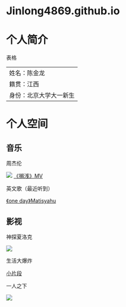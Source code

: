 # Jinlong4869.github.io
<!DOCTYPE html>
<html lang="zh-cn">
    <head>
    	<meta charset="utf-8"/>
    	<title>我的第一个网页</title>
        <link href="/blob/main/test.css"rel="stylesheet"type="text/css"/>
    </head>
    <body>
    	<h1>个人简介</h1>
    	<p>表格</p>
    	<table>
    		<tr>
    			<td>姓名：陈金龙</td>
    		</tr>
    		<tr>
    			<td>籍贯：江西</td>
    		</tr>
    		<tr>
    			<td>身份：北京大学大一新生</td>
    		</tr>
    	</table>	
    	<h1>个人空间</h1>
    	<h2>音乐</h2>
    	<p>周杰伦</p>
    	<img src="/blob/main/e91dcfeee7c57eda6e3e6edfc76aebb7%20(1).jpg">
    	<a href="https://www.bilibili.com/video/BV1fx411N7bU?p=55">《搁浅》MV</a>
    	<p>英文歌（最近听到）</p>
        <a href="https://music.163.com/#/song?id=21157332&autoplay=true&market=baiduhd">《one day》Matisyahu</a>
        <h2>影视</h2>
        <p>神探夏洛克</p>
        <img src="images/e3edf80332b91635ee1d891671dc0336%20(1).jpg">
        <P>生活大爆炸</P>
        <a href="https://www.bilibili.com/video/BV1Us411V7Ly/?spm_id_from=trigger_reload">小片段</a>
        <P>一人之下</P>
        <img src="images/ece34a8d6d80ddd15f0b96680c8519a8%20(1).jpg">
</body>       
